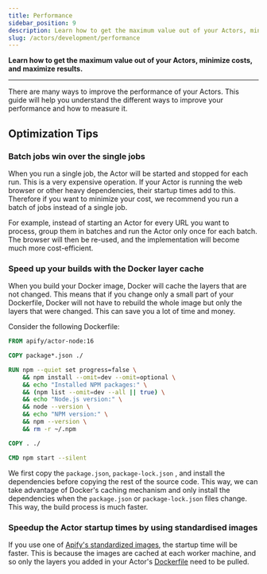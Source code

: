 ```yaml
---
title: Performance
sidebar_position: 9
description: Learn how to get the maximum value out of your Actors, minimize costs, and maximize results.
slug: /actors/development/performance
---
```


**Learn how to get the maximum value out of your Actors, minimize costs, and maximize results.**

---

There are many ways to improve the performance of your Actors. This guide will help you understand the different ways to improve your performance and how to measure it.

## Optimization Tips

### Batch jobs win over the single jobs

When you run a single job, the Actor will be started and stopped for each run. This is a very expensive operation. If your Actor is running the web browser or other heavy dependencies, their startup times add to this. Therefore if you want to minimize your cost, we recommend you run a batch of jobs instead of a single job.

For example, instead of starting an Actor for every URL you want to process, group them in batches and run the Actor only once for each batch. The browser will then be re-used, and the implementation will become much more cost-efficient.

### Speed up your builds with the Docker layer cache

When you build your Docker image, Docker will cache the layers that are not changed. This means that if you change only a small part of your Dockerfile, Docker will not have to rebuild the whole image but only the layers that were changed. This can save you a lot of time and money.

Consider the following Dockerfile:

```dockerfile
FROM apify/actor-node:16

COPY package*.json ./

RUN npm --quiet set progress=false \
    && npm install --omit=dev --omit=optional \
    && echo "Installed NPM packages:" \
    && (npm list --omit=dev --all || true) \
    && echo "Node.js version:" \
    && node --version \
    && echo "NPM version:" \
    && npm --version \
    && rm -r ~/.npm

COPY . ./

CMD npm start --silent
```

We first copy the `package.json`, `package-lock.json` , and install the dependencies before copying the rest of the source code. This way, we can take advantage of Docker's caching mechanism and only install the dependencies when the `package.json` or `package-lock.json` files change. This way, the build process is much faster.

### Speedup the Actor startup times by using standardised images

If you use one of [Apify's standardized images](https://github.com/apify/apify-actor-docker), the startup time will be faster. This is because the images are cached at each worker machine, and so only the layers you added in your Actor's [Dockerfile](./actor_definition/dockerfile.md) need to be pulled.

